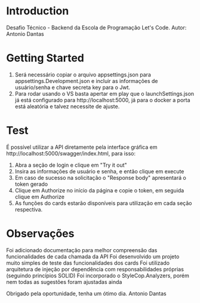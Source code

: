 
# Introduction 
Desafio Técnico - Backend da Escola de Programação Let's Code.
Autor: Antonio Dantas

# Getting Started
1. Será necessário copiar o arquivo appsettings.json para appsettings.Development.json e incluir as informações de usuário/senha e chave secreta key para o Jwt.
2. Para rodar usando o VS basta apertar em play que o launchSettings.json já está configurado para http://localhost:5000, já para o docker a porta está aleatória e talvez necessite de ajuste.

# Test
É possível utilizar a API diretamente pela interface gráfica em http://localhost:5000/swagger/index.html, para isso:
1. Abra a seção de login e clique em "Try it out"
2. Insira as informações de usuário e senha, e então clique em execute
3. Em caso de sucesso na solicitação o "Response body" apresentará o token gerado
4. Clique em Authorize no início da página e copie o token, em seguida clique em Authorize
5. As funções do cards estarão disponíveis para utilização em cada seção respectiva.

# Observações
Foi adicionado documentação para melhor compreensão das funcionalidades de cada chamada da API
Foi desenvolvido um projeto muito simples de teste das funcionalidades dos cards
Foi utilizado arquitetura de injeção por dependência com responsabilidades próprias (seguindo princípios SOLID)
Foi incorporado o StyleCop.Analyzers, porém nem todas as sugestões foram ajustadas ainda

Obrigado pela oportunidade, tenha um ótimo dia.
Antonio Dantas
